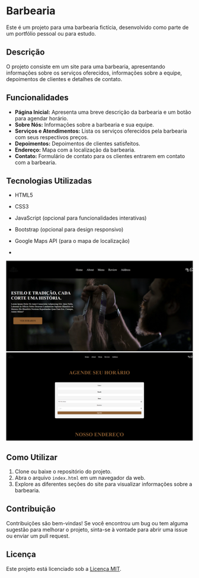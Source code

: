 # Barbearia

Este é um projeto para uma barbearia fictícia, desenvolvido como parte de um portfólio pessoal ou para estudo.

## Descrição

O projeto consiste em um site para uma barbearia, apresentando informações sobre os serviços oferecidos, informações sobre a equipe, depoimentos de clientes e detalhes de contato.

## Funcionalidades

- **Página Inicial:** Apresenta uma breve descrição da barbearia e um botão para agendar horário.
- **Sobre Nós:** Informações sobre a barbearia e sua equipe.
- **Serviços e Atendimentos:** Lista os serviços oferecidos pela barbearia com seus respectivos preços.
- **Depoimentos:** Depoimentos de clientes satisfeitos.
- **Endereço:** Mapa com a localização da barbearia.
- **Contato:** Formulário de contato para os clientes entrarem em contato com a barbearia.

## Tecnologias Utilizadas

- HTML5
- CSS3
- JavaScript (opcional para funcionalidades interativas)
- Bootstrap (opcional para design responsivo)
- Google Maps API (para o mapa de localização)

- 
![alt text](image-1.png)
 ![alt text](image.png)


## Como Utilizar

1. Clone ou baixe o repositório do projeto.
2. Abra o arquivo `index.html` em um navegador da web.
3. Explore as diferentes seções do site para visualizar informações sobre a barbearia.

## Contribuição

Contribuições são bem-vindas! Se você encontrou um bug ou tem alguma sugestão para melhorar o projeto, sinta-se à vontade para abrir uma issue ou enviar um pull request.

## Licença

Este projeto está licenciado sob a [Licença MIT](https://opensource.org/licenses/MIT).
